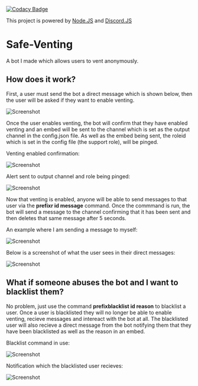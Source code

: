 [![Codacy Badge](https://api.codacy.com/project/badge/Grade/e649ec1c0cb74956879164f56ccd3686)](https://app.codacy.com/manual/SergeantShadoww/Safe-Venting-JS?utm_source=github.com&utm_medium=referral&utm_content=UsmanSamiMahmood/Safe-Venting-JS&utm_campaign=Badge_Grade_Dashboard)

This project is powered by [Node.JS](https://nodejs.org/en/) and [Discord.JS](https://discord.js.org/#/)

# Safe-Venting
 A bot I made which allows users to vent anonymously.

## How does it work?
First, a user must send the bot a direct message which is shown below, then the user will be asked if they want to enable venting.

![Screenshot](https://cdn.discordapp.com/attachments/704774573408649278/705950317069729852/unknown.png)

Once the user enables venting, the bot will confirm that they have enabled venting and an embed will be sent to the channel which is set as the output channel in the config.json file.
As well as the embed being sent, the roleid which is set in the config file (the support role), will be pinged.

Venting enabled confirmation:

![Screenshot](https://cdn.discordapp.com/attachments/704774573408649278/705951626321461340/unknown.png)

Alert sent to output channel and role being pinged:

![Screenshot](https://cdn.discordapp.com/attachments/704774573408649278/705951742214406185/unknown.png)

Now that venting is enabled, anyone will be able to send messages to that user via the **prefixr id message** command.
Once the commmand is run, the bot will send a message to the channel confirming that it has been sent and then deletes that same message after 5 seconds.

An example where I am sending a message to myself:

![Screenshot](https://cdn.discordapp.com/attachments/704774573408649278/705954036146241576/unknown.png)

Below is a screenshot of what the user sees in their direct messages:

![Screenshot](https://cdn.discordapp.com/attachments/704774573408649278/705954240266502175/unknown.png)

## What if someone abuses the bot and I want to blacklist them?
No problem, just use the command **prefixblacklist id reason** to blacklist a user.
Once a user is blacklisted they will no longer be able to enable venting, recieve messages and intereact with the bot at all.
The blacklisted user will also recieve a direct message from the bot notifying them that they have been blacklisted as well as the reason in an embed.

Blacklist command in use:

![Screenshot](https://cdn.discordapp.com/attachments/704774573408649278/705966354070634546/unknown.png)

Notification which the blacklisted user recieves:

![Screenshot](https://cdn.discordapp.com/attachments/704774573408649278/705966646761619507/unknown.png)

